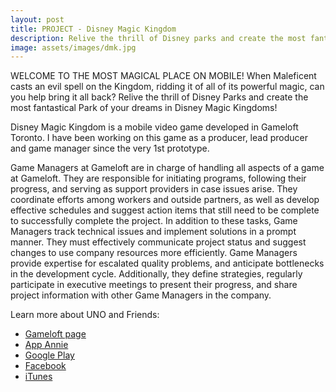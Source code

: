 ```yaml
---
layout: post
title: PROJECT - Disney Magic Kingdom
description: Relive the thrill of Disney parks and create the most fantastical park of your dreams, featuring beloved characters from Mickey Mouse to Buzz Lightyear.
image: assets/images/dmk.jpg
---
```


WELCOME TO THE MOST MAGICAL PLACE ON MOBILE!
When Maleficent casts an evil spell on the Kingdom, ridding it of all of its powerful magic, can you help bring it all back? Relive the thrill of Disney Parks and create the most fantastical Park of your dreams in Disney Magic Kingdoms!

Disney Magic Kingdom is a mobile video game developed in Gameloft Toronto. I have been working on this game as a producer, lead producer and game manager since the very 1st prototype.

Game Managers at Gameloft are in charge of handling all aspects of a game at Gameloft. They are responsible for initiating programs, following their progress, and serving as support providers in case issues arise. They coordinate efforts among workers and outside partners, as well as develop effective schedules and suggest action items that still need to be complete to successfully complete the project.
In addition to these tasks, Game Managers track technical issues and implement solutions in a prompt manner. They must effectively communicate project status and suggest changes to use company resources more efficiently. Game Managers provide expertise for escalated quality problems, and anticipate bottlenecks in the development cycle. Additionally, they define strategies, regularly participate in executive meetings to present their progress, and share project information with other Game Managers in the company.

Learn more about UNO and Friends:
- <a href="https://www.gameloft.com/en/game/disney-magic-kingdom">Gameloft page</a>
- <a href="https://www.appannie.com/en/apps/ios/app/disney-magic-kingdoms/">App Annie</a>
- <a href="https://play.google.com/store/apps/details?id=com.gameloft.android.ANMP.GloftDYHM&hl=en">Google Play</a>
- <a href="https://www.facebook.com/DisneyMagicKingdoms/">Facebook</a>
- <a href="https://itunes.apple.com/ca/app/disney-magic-kingdoms/id731592936?mt=8">iTunes</a>